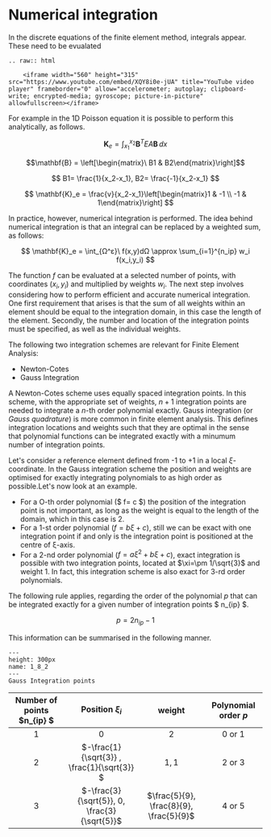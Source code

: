 # Numerical integration

In the discrete equations of the finite element method, integrals appear. These need to be evualated 


```{eval-rst}
.. raw:: html

    <iframe width="560" height="315" src="https://www.youtube.com/embed/XQY8i0e-jUA" title="YouTube video player" frameborder="0" allow="accelerometer; autoplay; clipboard-write; encrypted-media; gyroscope; picture-in-picture" allowfullscreen></iframe>
```

For example in the 1D Poisson equation it is possible to perform this analytically, as follows.

$$ \mathbf{K}_e = \int_{x_1}^{x_2} \mathbf{B}^T EA \mathbf{B} \,dx $$

$$\mathbf{B} = \left[\begin{matrix}\ B1 & B2\end{matrix}\right]$$

$$ Β1= \frac{1}{x_2-x_1}, Β2= \frac{-1}{x_2-x_1} $$


$$ \mathbf{K}_e = \frac{v}{x_2-x_1}\left[\begin{matrix}1 & -1 \\ -1 & 1\end{matrix}\right] $$


In practice, however, numerical integration is performed. The idea behind numerical integration is that an integral can be replaced by a weighted sum, as follows:


$$ \mathbf{K}_e = \int_{Ω^ε}\ f(x,y)dΩ   \approx  \sum_{i=1}^{n_ip} w_i f(x_i,y_i) $$

The function $f$ can be evaluated at a selected number of points, with coordinates $(x_i, y_i)$ and multiplied by weights $w_i$. 
The next step involves considering how to perform efficient and accurate numerical integration.  One first requirement that arises is that the sum of all weights within an element should be equal to the integration domain, in this case the length of the element.  Secondly, the number and location of the integration points must be specified, as well as the individual weights. 


The following two integration schemes are relevant for Finite Element Analysis: 
- Newton-Cotes
- Gauss Integration

A Newton-Cotes scheme uses equally spaced integration points. In this scheme, with the appropriate set of weights, $n+1$ integration points are needed to integrate a $n$-th order polynomial exactly. Gauss integration (or *Gauss quadrature*) is more common in finite element analysis. This defines integration locations and weights such that they are optimal in the sense that polynomial functions can be integrated exactly with a minumum number of integration points. 

Let's consider a reference element defined from -1 to +1 in a local $\xi$-coordinate. In the Gauss integration scheme the position and weights are optimised for exactly integrating polynomials to as high order as possible.Let's now look at an example. 

- For a O-th order polynomial ($ f= c $) the position of the integration point is not important, as long as the weight is equal to the length of the domain, which in this case is 2.
-  For a 1-st order polynomial ($f= b ξ  +  c$), still we can be exact with one integration point if and only is the integration point is positioned at the centre of ξ-axis.
- For a 2-nd order polynomial  ($f= aξ^2 + b ξ  +  c$), exact integration is possible with two integration points, located at $\xi=\pm 1/\sqrt{3}$ and weight 1. In fact, this integration scheme is also exact for 3-rd order polynomials.

The following rule applies, regarding the order of the polynomial $p$
that can be integrated exactly for a given number of integration points  $ n_{ip} $.

$$ p= 2 n_{ip} -1 $$ 

This information can be summarised in the following manner. 


```{figure} ./figures/numericalIntegration1D.png
---
height: 300px
name: 1_8_2
---
Gauss Integration points
``` 

| Number of points $n_{ip} $| Position $ξ_i$ | weight | Polynomial order $p$|
| :---: | :---: | :---: | :---: |
| $1$ | $0$ | $2$ | $0$ or $1$ |
| $2$ |   $-\frac{1}{\sqrt{3}} ,  \frac{1}{\sqrt{3}} $ |  $1, 1$ | $2$ or $3$ |
| $3$ | $-\frac{3}{\sqrt{5}}, 0, \frac{3}{\sqrt{5}}$ |  $\frac{5}{9}, \frac{8}{9}, \frac{5}{9}$ | $4$ or $5$ |




